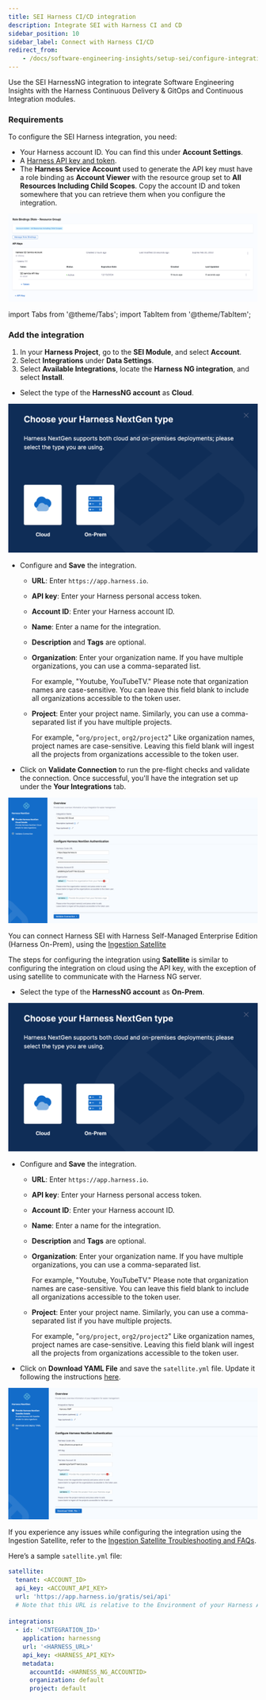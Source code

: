 ```yaml
---
title: SEI Harness CI/CD integration
description: Integrate SEI with Harness CI and CD
sidebar_position: 10
sidebar_label: Connect with Harness CI/CD
redirect_from:
    - /docs/software-engineering-insights/setup-sei/configure-integrations/harness-cicd/sei-integration-harnesscicd
---
```


Use the SEI HarnessNG integration to integrate Software Engineering Insights with the Harness Continuous Delivery & GitOps and Continuous Integration modules.

### Requirements

To configure the SEI Harness integration, you need:

* Your Harness account ID. You can find this under **Account Settings**.
* A [Harness API key and token](/docs/platform/automation/api/add-and-manage-api-keys).
* The **Harness Service Account** used to generate the API key must have a role binding as **Account Viewer** with the resource group set to **All Resources Including Child Scopes**. Copy the account ID and token somewhere that you can retrieve them when you configure the integration.

![](../static/harness-service-account-permissions.png)

import Tabs from '@theme/Tabs';
import TabItem from '@theme/TabItem';

### Add the integration

1. In your **Harness Project**, go to the **SEI Module**, and select **Account**.
2. Select **Integrations** under **Data Settings**.
3. Select **Available Integrations**, locate the **Harness NG integration**, and select **Install**.

<Tabs>
  <TabItem value="cloud" label="Cloud" default>

* Select the type of the **HarnessNG account** as **Cloud**.

![](../static/harnessng-1.png)

* Configure and **Save** the integration.
   * **URL**: Enter `https://app.harness.io`.
   * **API key**: Enter your Harness personal access token.
   * **Account ID**: Enter your Harness account ID.
   * **Name**: Enter a name for the integration.
   * **Description** and **Tags** are optional.
   * **Organization**: Enter your organization name. If you have multiple organizations, you can use a comma-separated list.
     
     For example, "Youtube, YouTubeTV." Please note that organization names are case-sensitive. You can leave this field blank to include all organizations accessible to the token user.
   * **Project**: Enter your project name. Similarly, you can use a comma-separated list if you have multiple projects.
     
     For example, "`org/project`, `org2/project2`" Like organization names, project names are case-sensitive. Leaving this field blank will ingest all the projects from organizations accessible to the token user.
* Click on **Validate Connection** to run the pre-flight checks and validate the connection. Once successful, you'll have the integration set up under the **Your Integrations** tab.

![](../static/harnessng-2.png)

</TabItem>

<TabItem value="harness-smp" label="Harness Self-Managed Enterprise Edition">

You can connect Harness SEI with Harness Self-Managed Enterprise Edition (Harness On-Prem), using the [Ingestion Satellite](/docs/software-engineering-insights/setup-sei/sei-ingestion-satellite/run-the-satellite-container)

The steps for configuring the integration using **Satellite** is similar to configuring the integration on cloud using the API key, with the exception of using satellite to communicate with the Harness NG server.

* Select the type of the **HarnessNG account** as **On-Prem**.

![](../static/harnessng-1.png)

* Configure and **Save** the integration.
   * **URL**: Enter `https://app.harness.io`.
   * **API key**: Enter your Harness personal access token.
   * **Account ID**: Enter your Harness account ID.
   * **Name**: Enter a name for the integration.
   * **Description** and **Tags** are optional.
   * **Organization**: Enter your organization name. If you have multiple organizations, you can use a comma-separated list.
     
     For example, "Youtube, YouTubeTV." Please note that organization names are case-sensitive. You can leave this field blank to include all organizations accessible to the token user.
   * **Project**: Enter your project name. Similarly, you can use a comma-separated list if you have multiple projects.
     
     For example, "`org/project`, `org2/project2`" Like organization names, project names are case-sensitive. Leaving this field blank will ingest all the projects from organizations accessible to the token user.
* Click on **Download YAML File** and save the `satellite.yml` file. Update it following the instructions [here](/docs/software-engineering-insights/setup-sei/sei-ingestion-satellite/satellite-overview).

![](../static/harnessng-3.png)

If you experience any issues while configuring the integration using the Ingestion Satellite, refer to the [Ingestion Satellite Troubleshooting and FAQs](/docs/software-engineering-insights/setup-sei/sei-ingestion-satellite/satellite-troubleshooting-and-faqs).

Here’s a sample `satellite.yml` file:

```yaml
satellite:
  tenant: <ACCOUNT_ID>
  api_key: <ACCOUNT_API_KEY>
  url: 'https://app.harness.io/gratis/sei/api'
  # Note that this URL is relative to the Environment of your Harness Account.

integrations:
  - id: '<INTEGRATION_ID>'
    application: harnessng
    url: '<HARNESS_URL>'
    api_key: <HARNESS_API_KEY>
    metadata:
      accountId: <HARNESS_NG_ACCOUNTID>
      organization: default
      project: default

```

</TabItem>
</Tabs>
